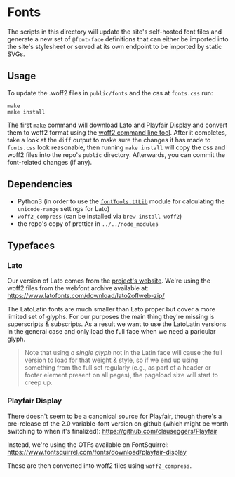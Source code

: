 # Fonts

The scripts in this directory will update the site's self-hosted font files and generate a new set of `@font-face` definitions that can either be imported into the site's stylesheet or served at its own endpoint to be imported by static SVGs.

## Usage

To update the .woff2 files in `public/fonts` and the css at `fonts.css` run:

```console
make
make install
```

The first `make` command will download Lato and Playfair Display and convert them to woff2 format using the [woff2 command line tool](https://github.com/google/woff2). After it completes, take a look at the `diff` output to make sure the changes it has made to `fonts.css` look reasonable, then running `make install` will copy the css and woff2 files into the repo's `public` directory. Afterwards, you can commit the font-related changes (if any).

## Dependencies

-   Python3 (in order to use the [`fontTools.ttLib`](https://pypi.org/project/fonttools/) module for calculating the `unicode-range` settings for Lato)
-   `woff2_compress` (can be installed via `brew install woff2`)
-   the repo's copy of prettier in `../../node_modules`

## Typefaces

### Lato

Our version of Lato comes from the [project's website](https://www.latofonts.com/lato-free-fonts/). We're using the woff2 files from the webfont archive available at: https://www.latofonts.com/download/lato2oflweb-zip/

The LatoLatin fonts are much smaller than Lato proper but cover a more limited set of glyphs. For our purposes the main thing they're missing is superscripts & subscripts. As a result we want to use the LatoLatin versions in the general case and only load the full face when we need a paricular glyph.

> Note that using _a single glyph_ not in the Latin face will cause the full version to load for that weight & style, so if we end up using something from the full set regularly (e.g., as part of a header or footer element present on all pages), the pageload size will start to creep up.

### Playfair Display

There doesn't seem to be a canonical source for Playfair, though there's a pre-release of the 2.0 variable-font version on github (which might be worth switching to when it's finalized):
https://github.com/clauseggers/Playfair

Instead, we're using the OTFs available on FontSquirrel:
https://www.fontsquirrel.com/fonts/download/playfair-display

These are then converted into woff2 files using `woff2_compress`.
